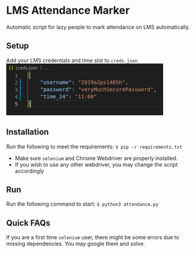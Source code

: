 # LMS Attendance Marker

Automatic script for lazy people to mark attendance on LMS automatically.

## Setup
Add your LMS credentials and time slot to ```creds.json``` \
![Image](credsSS.png)

## Installation
Run the following to meet the requirements:
`
$ pip -r requirements.txt
`

- Make sure ```selenium``` and Chrome Webdriver are properly installed.
- If you wish to use any other webdriver, you may change the script accordingly

## Run
Run the following command to start:
`
$ python3 attendance.py
`

## Quick FAQs
If you are a first time ```selenium``` user, there might be some errors due to missing dependencies. You may google them and solve.